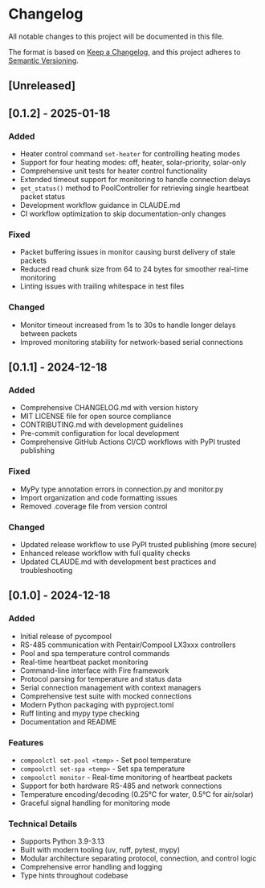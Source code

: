 # Changelog

All notable changes to this project will be documented in this file.

The format is based on [Keep a Changelog](https://keepachangelog.com/en/1.0.0/),
and this project adheres to [Semantic Versioning](https://semver.org/spec/v2.0.0.html).

## [Unreleased]

## [0.1.2] - 2025-01-18

### Added
- Heater control command `set-heater` for controlling heating modes
- Support for four heating modes: off, heater, solar-priority, solar-only
- Comprehensive unit tests for heater control functionality
- Extended timeout support for monitoring to handle connection delays
- `get_status()` method to PoolController for retrieving single heartbeat packet status
- Development workflow guidance in CLAUDE.md
- CI workflow optimization to skip documentation-only changes

### Fixed
- Packet buffering issues in monitor causing burst delivery of stale packets
- Reduced read chunk size from 64 to 24 bytes for smoother real-time monitoring
- Linting issues with trailing whitespace in test files

### Changed
- Monitor timeout increased from 1s to 30s to handle longer delays between packets
- Improved monitoring stability for network-based serial connections

## [0.1.1] - 2024-12-18

### Added
- Comprehensive CHANGELOG.md with version history
- MIT LICENSE file for open source compliance
- CONTRIBUTING.md with development guidelines
- Pre-commit configuration for local development
- Comprehensive GitHub Actions CI/CD workflows with PyPI trusted publishing

### Fixed
- MyPy type annotation errors in connection.py and monitor.py
- Import organization and code formatting issues
- Removed .coverage file from version control

### Changed
- Updated release workflow to use PyPI trusted publishing (more secure)
- Enhanced release workflow with full quality checks
- Updated CLAUDE.md with development best practices and troubleshooting

## [0.1.0] - 2024-12-18

### Added
- Initial release of pycompool
- RS-485 communication with Pentair/Compool LX3xxx controllers
- Pool and spa temperature control commands
- Real-time heartbeat packet monitoring
- Command-line interface with Fire framework
- Protocol parsing for temperature and status data
- Serial connection management with context managers
- Comprehensive test suite with mocked connections
- Modern Python packaging with pyproject.toml
- Ruff linting and mypy type checking
- Documentation and README

### Features
- `compoolctl set-pool <temp>` - Set pool temperature
- `compoolctl set-spa <temp>` - Set spa temperature  
- `compoolctl monitor` - Real-time monitoring of heartbeat packets
- Support for both hardware RS-485 and network connections
- Temperature encoding/decoding (0.25°C for water, 0.5°C for air/solar)
- Graceful signal handling for monitoring mode

### Technical Details
- Supports Python 3.9-3.13
- Built with modern tooling (uv, ruff, pytest, mypy)
- Modular architecture separating protocol, connection, and control logic
- Comprehensive error handling and logging
- Type hints throughout codebase